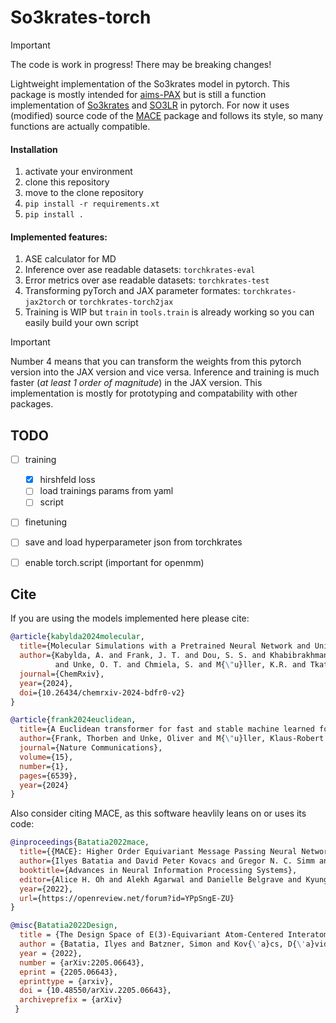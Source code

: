 # So3krates-torch

> [!IMPORTANT]
> The code is work in progress! There may be breaking changes!

Lightweight implementation of the So3krates model in pytorch. This package is mostly intended for [aims-PAX](https://github.com/tohenkes/aims-PAX) but is still a function implementation of [So3krates](https://github.com/thorben-frank/mlff) and [SO3LR](https://github.com/general-molecular-simulations/so3lr) in pytorch. For now it uses (modified) source code of the [MACE](https://github.com/ACEsuit/mace) package and follows its style, so many functions are actually compatible.

#### Installation

1. activate your environment
2. clone this repository
3. move to the clone repository
4. `pip install -r requirements.xt`
5. `pip install .`

#### Implemented features:
1. ASE calculator for MD
2. Inference over ase readable datasets: `torchkrates-eval`
3. Error metrics over ase readable datasets: `torchkrates-test`
4. Transforming pyTorch and JAX parameter formates: `torchkrates-jax2torch` or `torchkrates-torch2jax`
5. Training is WIP but `train` in `tools.train` is already working so you can easily build your own script


> [!IMPORTANT]
> Number 4 means that you can transform the weights from this pytorch version into the JAX version and vice versa. Inference and training is much faster (*at least 1 order of magnitude*) in the JAX version. This implementation is mostly for prototyping and compatability with other packages.



## TODO

- [ ] training
    - [x] hirshfeld loss
    - [ ] load trainings params from yaml
    - [ ] script
- [ ] finetuning
- [ ] save and load hyperparameter json from torchkrates
- [ ] enable torch.script (important for openmm)


## Cite
If you are using the models implemented here please cite:

```bibtex
@article{kabylda2024molecular,
  title={Molecular Simulations with a Pretrained Neural Network and Universal Pairwise Force Fields},
  author={Kabylda, A. and Frank, J. T. and Dou, S. S. and Khabibrakhmanov, A. and Sandonas, L. M.
          and Unke, O. T. and Chmiela, S. and M{\"u}ller, K.R. and Tkatchenko, A.},
  journal={ChemRxiv},
  year={2024},
  doi={10.26434/chemrxiv-2024-bdfr0-v2}
}

@article{frank2024euclidean,
  title={A Euclidean transformer for fast and stable machine learned force fields},
  author={Frank, Thorben and Unke, Oliver and M{\"u}ller, Klaus-Robert and Chmiela, Stefan},
  journal={Nature Communications},
  volume={15},
  number={1},
  pages={6539},
  year={2024}
}
```

Also consider citing MACE, as this software heavlily leans on or uses its code:


```bibtex
@inproceedings{Batatia2022mace,
  title={{MACE}: Higher Order Equivariant Message Passing Neural Networks for Fast and Accurate Force Fields},
  author={Ilyes Batatia and David Peter Kovacs and Gregor N. C. Simm and Christoph Ortner and Gabor Csanyi},
  booktitle={Advances in Neural Information Processing Systems},
  editor={Alice H. Oh and Alekh Agarwal and Danielle Belgrave and Kyunghyun Cho},
  year={2022},
  url={https://openreview.net/forum?id=YPpSngE-ZU}
}

@misc{Batatia2022Design,
  title = {The Design Space of E(3)-Equivariant Atom-Centered Interatomic Potentials},
  author = {Batatia, Ilyes and Batzner, Simon and Kov{\'a}cs, D{\'a}vid P{\'e}ter and Musaelian, Albert and Simm, Gregor N. C. and Drautz, Ralf and Ortner, Christoph and Kozinsky, Boris and Cs{\'a}nyi, G{\'a}bor},
  year = {2022},
  number = {arXiv:2205.06643},
  eprint = {2205.06643},
  eprinttype = {arxiv},
  doi = {10.48550/arXiv.2205.06643},
  archiveprefix = {arXiv}
 }
```